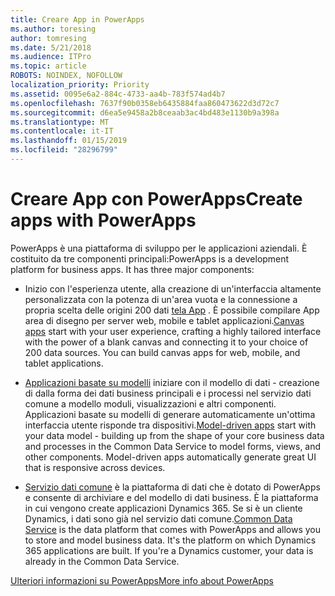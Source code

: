 ```yaml
---
title: Creare App in PowerApps
ms.author: toresing
author: tomresing
ms.date: 5/21/2018
ms.audience: ITPro
ms.topic: article
ROBOTS: NOINDEX, NOFOLLOW
localization_priority: Priority
ms.assetid: 0095e6a2-884c-4733-aa4b-783f574ad4b7
ms.openlocfilehash: 7637f90b0358eb6435884faa860473622d3d72c7
ms.sourcegitcommit: d6ea5e9458a2b8ceaab3ac4bd483e1130b9a398a
ms.translationtype: MT
ms.contentlocale: it-IT
ms.lasthandoff: 01/15/2019
ms.locfileid: "28296799"
---
```

# <a name="create-apps-with-powerapps"></a><span data-ttu-id="81d4b-102">Creare App con PowerApps</span><span class="sxs-lookup"><span data-stu-id="81d4b-102">Create apps with PowerApps</span></span>

<span data-ttu-id="81d4b-p101">PowerApps è una piattaforma di sviluppo per le applicazioni aziendali. È costituito da tre componenti principali:</span><span class="sxs-lookup"><span data-stu-id="81d4b-p101">PowerApps is a development platform for business apps. It has three major components:</span></span> 
  
- <span data-ttu-id="81d4b-p102">Inizio con l'esperienza utente, alla creazione di un'interfaccia altamente personalizzata con la potenza di un'area vuota e la connessione a propria scelta delle origini 200 dati [tela App](https://go.microsoft.com/fwlink/?linkid=874495) . È possibile compilare App area di disegno per server web, mobile e tablet applicazioni.</span><span class="sxs-lookup"><span data-stu-id="81d4b-p102">[Canvas apps](https://go.microsoft.com/fwlink/?linkid=874495) start with your user experience, crafting a highly tailored interface with the power of a blank canvas and connecting it to your choice of 200 data sources. You can build canvas apps for web, mobile, and tablet applications.</span></span> 
    
- <span data-ttu-id="81d4b-p103">[Applicazioni basate su modelli](https://go.microsoft.com/fwlink/?linkid=874496) iniziare con il modello di dati - creazione di dalla forma dei dati business principali e i processi nel servizio dati comune a modello moduli, visualizzazioni e altri componenti. Applicazioni basate su modelli di generare automaticamente un'ottima interfaccia utente risponde tra dispositivi.</span><span class="sxs-lookup"><span data-stu-id="81d4b-p103">[Model-driven apps](https://go.microsoft.com/fwlink/?linkid=874496) start with your data model - building up from the shape of your core business data and processes in the Common Data Service to model forms, views, and other components. Model-driven apps automatically generate great UI that is responsive across devices.</span></span> 
    
- <span data-ttu-id="81d4b-p104">[Servizio dati comune](https://go.microsoft.com/fwlink/?linkid=874497) è la piattaforma di dati che è dotato di PowerApps e consente di archiviare e del modello di dati business. È la piattaforma in cui vengono create applicazioni Dynamics 365. Se si è un cliente Dynamics, i dati sono già nel servizio dati comune.</span><span class="sxs-lookup"><span data-stu-id="81d4b-p104">[Common Data Service](https://go.microsoft.com/fwlink/?linkid=874497) is the data platform that comes with PowerApps and allows you to store and model business data. It's the platform on which Dynamics 365 applications are built. If you're a Dynamics customer, your data is already in the Common Data Service.</span></span> 
    
[<span data-ttu-id="81d4b-112">Ulteriori informazioni su PowerApps</span><span class="sxs-lookup"><span data-stu-id="81d4b-112">More info about PowerApps</span></span>](https://go.microsoft.com/fwlink/?linkid=874498)
  

